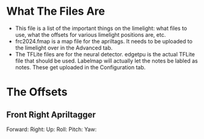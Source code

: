 # What The Files Are #

* This file is a list of the important things on the limelight: what files to use, what the offsets for various limelight positions are, etc.
* frc2024.fmap is a map file for the apriltags. It needs to be uploaded to the limelight over in the Advanced tab.
* The TFLite files are for the neural detector. edgetpu is the actual TFLite file that should be used. Labelmap will actually let the notes be labled as notes. These get uploaded in the Configuration tab.

# The Offsets #
## Front Right Apriltagger ##
Forward:
Right:
Up:
Roll:
Pitch:
Yaw:
